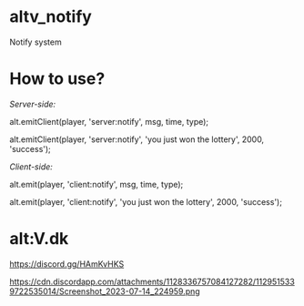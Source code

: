 # altv_notify
Notify system

# How to use?

*Server-side:*

alt.emitClient(player, 'server:notify', msg, time, type);

alt.emitClient(player, 'server:notify', 'you just won the lottery', 2000, 'success');

*Client-side:*

alt.emit(player, 'client:notify', msg, time, type);

alt.emit(player, 'client:notify', 'you just won the lottery', 2000, 'success');

# alt:V.dk
https://discord.gg/HAmKvHKS

https://cdn.discordapp.com/attachments/1128336757084127282/1129515339722535014/Screenshot_2023-07-14_224959.png
